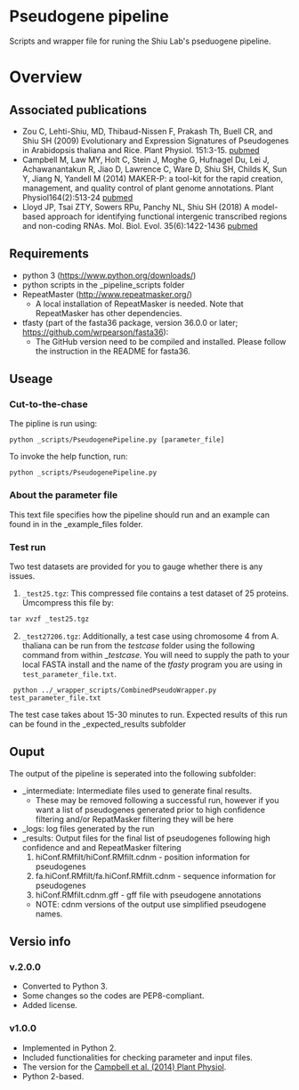 # Pseudogene pipeline
Scripts and wrapper file for runing the Shiu Lab's pseduogene pipeline. 

# Overview

## Associated publications

* Zou C, Lehti-Shiu, MD, Thibaud-Nissen F, Prakash Th, Buell CR, and Shiu SH (2009) Evolutionary and Expression Signatures of Pseudogenes in Arabidopsis thaliana and Rice. Plant Physiol. 151:3-15. [pubmed](https://pubmed.ncbi.nlm.nih.gov/19641029-evolutionary-and-expression-signatures-of-pseudogenes-in-arabidopsis-and-rice/)
* Campbell M, Law MY, Holt C, Stein J, Moghe G, Hufnagel Du, Lei J, Achawanantakun R, Jiao D, Lawrence C, Ware D, Shiu SH, Childs K, Sun Y, Jiang N, Yandell M (2014) MAKER-P: a tool-kit for the rapid creation, management, and quality control of plant genome annotations. Plant Physiol164(2):513-24 [pubmed](http://www.plantphysiol.org/content/151/1/3)
* Lloyd JP, Tsai ZTY, Sowers RPu, Panchy NL, Shiu SH (2018) A model-based approach for identifying functional intergenic transcribed regions and non-coding RNAs. Mol. Biol. Evol. 35(6):1422-1436 [pubmed](https://pubmed.ncbi.nlm.nih.gov/29554332/) 

## Requirements 

* python 3 (https://www.python.org/downloads/)
* python scripts in the _pipeline_scripts folder
* RepeatMaster (http://www.repeatmasker.org/)
  * A local installation of RepeatMasker is needed. Note that RepeatMasker has other dependencies.
* tfasty (part of the fasta36 package, version 36.0.0 or later; https://github.com/wrpearson/fasta36): 
  * The GitHub version need to be compiled and installed. Please follow the instruction in the README for fasta36.

## Useage

### Cut-to-the-chase

The pipline is run using:  
<pre><code>python _scripts/PseudogenePipeline.py [parameter_file]</code></pre>

To invoke the help function, run:
<pre><code>python _scripts/PseudogenePipeline.py</code></pre>

### About the parameter file

This text file specifies how the pipeline should run and an example can found in in the _example_files folder.


### Test run

Two test datasets are provided for you to gauge whether there is any issues.

1. `_test25.tgz`: This compressed file contains a test dataset of 25 proteins. Umcompress this file by:

```Python
tar xvzf _test25.tgz
```

2. `_test27206.tgz`: 
Additionally, a test case using chromosome 4 from A. thaliana can be run from the _testcase_ folder using the following command from within \__testcase_. You will need to supply the path to your local FASTA install and the name of the _tfasty_ program you are using in `test_parameter_file.txt`.
  <pre><code> python ../_wrapper_scripts/CombinedPseudoWrapper.py test_parameter_file.txt</code></pre>

  The test case takes about 15-30 minutes to run. Expected results of this run
  can be found in the _expected_results subfolder

## Ouput

  The output of the pipeline is seperated into the following subfolder:
  
  * _intermediate: Intermediate files used to generate final results. 
    * These may be removed following a successful run, however if you want a list of pseudogenes generated prior to high confidence  filtering and/or RepatMasker filtering they will be here
  * _logs: log files generated by the run
  * _results: Output files for the final list of pseudogenes following high confidence and and RepeatMasker filtering
    1. hiConf.RMfilt/hiConf.RMfilt.cdnm - position information for pseudogenes
    2. fa.hiConf.RMfilt/fa.hiConf.RMfilt.cdnm - sequence information for pseudogenes
    3. hiConf.RMfilt.cdnm.gff - gff file with pseudogene annotations 
      * NOTE: cdnm versions of the output use simplified pseudogene names.

## Versio info

### v.2.0.0

- Converted to Python 3.
- Some changes so the codes are PEP8-compliant.
- Added license.

### v1.0.0

- Implemented in Python 2.
- Included functionalities for checking parameter and input files.
- The version for the [Campbell et al. (2014) Plant Physiol](http://www.plantphysiol.org/content/151/1/3).
- Python 2-based.
